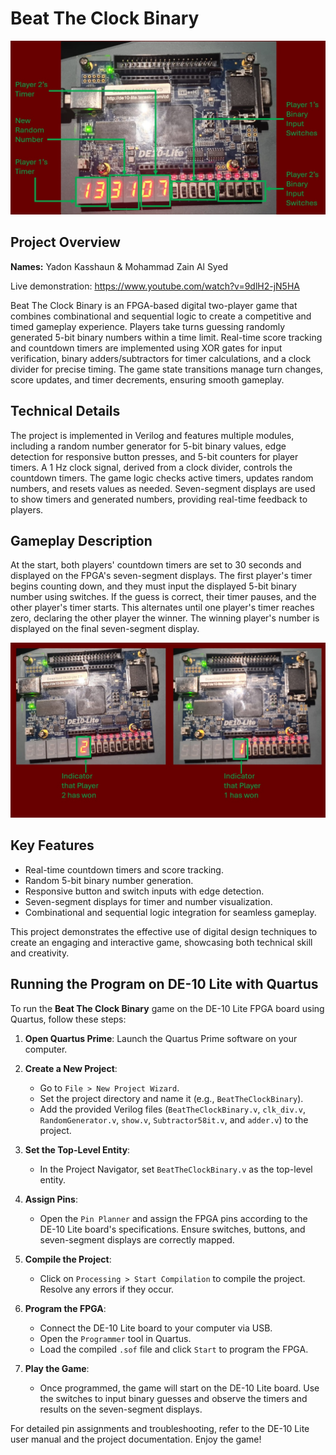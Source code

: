 # Beat The Clock Binary

![FPGA Setup](p1.jpg)

## Project Overview  
**Names:** Yadon Kasshaun & Mohammad Zain Al Syed  

Live demonstration: https://www.youtube.com/watch?v=9dlH2-jN5HA

Beat The Clock Binary is an FPGA-based digital two-player game that combines combinational and sequential logic to create a competitive and timed gameplay experience. Players take turns guessing randomly generated 5-bit binary numbers within a time limit. Real-time score tracking and countdown timers are implemented using XOR gates for input verification, binary adders/subtractors for timer calculations, and a clock divider for precise timing. The game state transitions manage turn changes, score updates, and timer decrements, ensuring smooth gameplay.  

## Technical Details  
The project is implemented in Verilog and features multiple modules, including a random number generator for 5-bit binary values, edge detection for responsive button presses, and 5-bit counters for player timers. A 1 Hz clock signal, derived from a clock divider, controls the countdown timers. The game logic checks active timers, updates random numbers, and resets values as needed. Seven-segment displays are used to show timers and generated numbers, providing real-time feedback to players.  

## Gameplay Description  
At the start, both players' countdown timers are set to 30 seconds and displayed on the FPGA's seven-segment displays. The first player's timer begins counting down, and they must input the displayed 5-bit binary number using switches. If the guess is correct, their timer pauses, and the other player's timer starts. This alternates until one player's timer reaches zero, declaring the other player the winner. The winning player's number is displayed on the final seven-segment display.  

![Winner](p2.jpg)

## Key Features  
- Real-time countdown timers and score tracking.  
- Random 5-bit binary number generation.  
- Responsive button and switch inputs with edge detection.  
- Seven-segment displays for timer and number visualization.  
- Combinational and sequential logic integration for seamless gameplay.  

This project demonstrates the effective use of digital design techniques to create an engaging and interactive game, showcasing both technical skill and creativity.

## Running the Program on DE-10 Lite with Quartus  

To run the **Beat The Clock Binary** game on the DE-10 Lite FPGA board using Quartus, follow these steps:  

1. **Open Quartus Prime**: Launch the Quartus Prime software on your computer.  

2. **Create a New Project**:  
   - Go to `File > New Project Wizard`.  
   - Set the project directory and name it (e.g., `BeatTheClockBinary`).  
   - Add the provided Verilog files (`BeatTheClockBinary.v`, `clk_div.v`, `RandomGenerator.v`, `show.v`, `Subtractor58it.v`, and `adder.v`) to the project.  

3. **Set the Top-Level Entity**:  
   - In the Project Navigator, set `BeatTheClockBinary.v` as the top-level entity.  

4. **Assign Pins**:  
   - Open the `Pin Planner` and assign the FPGA pins according to the DE-10 Lite board's specifications. Ensure switches, buttons, and seven-segment displays are correctly mapped.  

5. **Compile the Project**:  
   - Click on `Processing > Start Compilation` to compile the project. Resolve any errors if they occur.  

6. **Program the FPGA**:  
   - Connect the DE-10 Lite board to your computer via USB.  
   - Open the `Programmer` tool in Quartus.  
   - Load the compiled `.sof` file and click `Start` to program the FPGA.  

7. **Play the Game**:  
   - Once programmed, the game will start on the DE-10 Lite board. Use the switches to input binary guesses and observe the timers and results on the seven-segment displays.  

For detailed pin assignments and troubleshooting, refer to the DE-10 Lite user manual and the project documentation. Enjoy the game!
